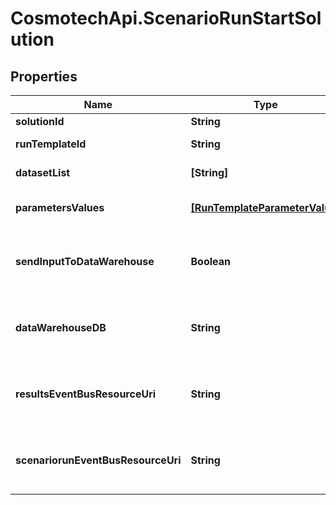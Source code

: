 # CosmotechApi.ScenarioRunStartSolution

## Properties

Name | Type | Description | Notes
------------ | ------------- | ------------- | -------------
**solutionId** | **String** | the Solution Id | [optional] 
**runTemplateId** | **String** | the Solution Run Template id | [optional] 
**datasetList** | **[String]** | the list of Dataset Id associated to this Analysis | [optional] 
**parametersValues** | [**[RunTemplateParameterValue]**](RunTemplateParameterValue.md) | the list of Solution Run Template parameters values | [optional] 
**sendInputToDataWarehouse** | **Boolean** | whether or not the Dataset values and the input parameters values are send to the DataWarehouse prior to ScenarioRun Run | [optional] 
**dataWarehouseDB** | **String** | the DataWarehouse database name to send data if sendInputToDataWarehouse is set | [optional] 
**resultsEventBusResourceUri** | **String** | the event bus which receive Workspace ScenarioRun results messages. Message won&#39;t be send if this is not set | [optional] 
**scenariorunEventBusResourceUri** | **String** | the event bus which receive Workspace ScenarioRun events messages. Message won&#39;t be send if this is not set | [optional] 


